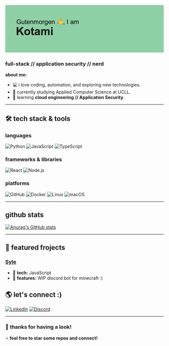 [![MasterHead](./header.png)](https://github.com/xkotami)
<!-- Profile Banner (Optional) -->

### full-stack // application security // nerd

**about me:**  
- 💻 i love coding, automation, and exploring new technologies.  
- 🔧 currently studying Applied Computer Science at UCLL.  
- 🌱 learning **cloud engineering // Application Security**.  

---

## 🛠 **tech stack & tools**  

### **languages**
![Python](https://img.shields.io/badge/-Python-3776AB?style=for-the-badge&logo=python&logoColor=white)
![JavaScript](https://img.shields.io/badge/-JavaScript-F7DF1E?style=for-the-badge&logo=javascript&logoColor=black)
![TypeScript](https://img.shields.io/badge/-TypeScript-007ACC?style=for-the-badge&logo=typescript&logoColor=white)

### **frameworks & libraries**
![React](https://img.shields.io/badge/-React-61DAFB?style=for-the-badge&logo=react&logoColor=black)
![Node.js](https://img.shields.io/badge/-Node.js-339933?style=for-the-badge&logo=node.js&logoColor=white)

### **platforms**
![GitHub](https://img.shields.io/badge/-GitHub-181717?style=for-the-badge&logo=github&logoColor=white)
![Docker](https://img.shields.io/badge/-Docker-2496ED?style=for-the-badge&logo=docker&logoColor=white)
![Linux](https://img.shields.io/badge/-Linux-FCC624?style=for-the-badge&logo=linux&logoColor=black)
![macOS](https://img.shields.io/badge/macOS-000000?style=for-the-badge&logo=apple&logoColor=white)

---

##  **github stats**
[![Anurag's GitHub stats](https://github-readme-stats.vercel.app/api?username=xkotami)](https://github.com/anuraghazra/github-readme-stats)

---

## 📌 **featured frojects**
###  [Syle](https://github.com/xkotami/syle)
- 🔹 **tech:** JavaScript
- 🌟 **features:** WIP discord bot for minecraft :)


## 🌎 **let's connect :)**
[![LinkedIn](https://img.shields.io/badge/-LinkedIn-0077B5?style=for-the-badge&logo=linkedin&logoColor=white)](www.linkedin.com/in/naphat-pruekveeraparb-b057b42b5)
[![Discord](https://img.shields.io/badge/Discord-%237289DA.svg?style=for-the-badge&logo=discord&logoColor=white)](https://discord.com/users/kotami)

---

### 🎉 **thanks for having a look!**
⭐️ **feel free to star some repos and connect!** 



